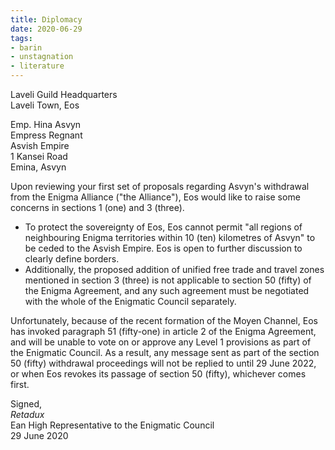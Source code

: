 ```yaml
---
title: Diplomacy
date: 2020-06-29
tags:
- barin
- unstagnation
- literature
---
```


Laveli Guild Headquarters\
Laveli Town, Eos
<!-- excerpt -->

Emp. Hina Asvyn\
Empress Regnant\
Asvish Empire\
1 Kansei Road\
Emina, Asvyn

Upon reviewing your first set of proposals regarding Asvyn's withdrawal from the Enigma Alliance ("the Alliance"), Eos would like to raise some concerns in sections 1 (one) and 3 (three).

- To protect the sovereignty of Eos, Eos cannot permit "all regions of neighbouring Enigma territories within 10 (ten) kilometres of Asvyn" to be ceded to the Asvish Empire. Eos is open to further discussion to clearly define borders.
- Additionally, the proposed addition of unified free trade and travel zones mentioned in section 3 (three) is not applicable to section 50 (fifty) of the Enigma Agreement, and any such agreement must be negotiated with the whole of the Enigmatic Council separately.

Unfortunately, because of the recent formation of the Moyen Channel, Eos has invoked paragraph 51 (fifty-one) in article 2 of the Enigma Agreement, and will be unable to vote on or approve any Level 1 provisions as part of the Enigmatic Council. As a result, any message sent as part of the section 50 (fifty) withdrawal proceedings will not be replied to until 29 June 2022, or when Eos revokes its passage of section 50 (fifty), whichever comes first.

Signed,\
*Retadux*\
Ean High Representative to the Enigmatic Council\
29 June 2020
